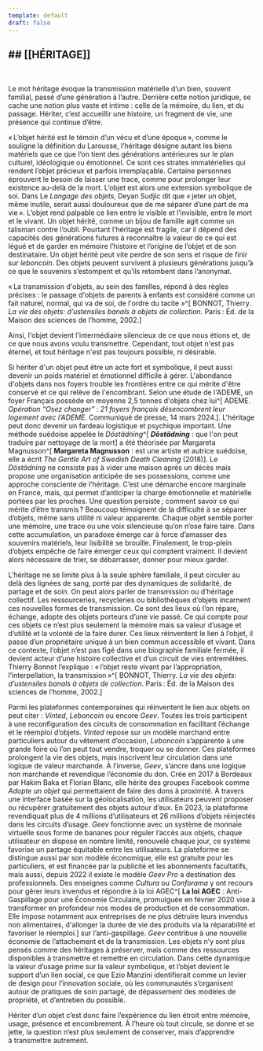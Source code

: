 ```yaml
---
template: default
draft: false
---
```

## ## [[HÉRITAGE]]


<br class="breakpage">

Le mot héritage évoque la transmission matérielle d’un bien, souvent familial, passé d’une génération à l’autre. Derrière cette notion juridique, se cache une notion plus vaste et intime : celle de la mémoire, du lien, et du passage. Hériter, c’est accueillir une histoire, un fragment de vie, une présence qui continue d’être.

« L’objet hérité est le témoin d’un vécu et d’une époque », comme le souligne la définition du Larousse, l’héritage désigne autant les biens matériels que ce que l’on tient des générations antérieures sur le plan culturel, idéologique ou émotionnel. Ce sont ces strates immatérielles qui rendent l’objet précieux et parfois irremplaçable. Certaine personnes éprouvent le besoin de laisser une trace, comme pour prolonger leur existence au-delà de la mort. L’objet est alors une extension symbolique de soi. Dans Le *Langage des objets*, Deyan Sudjic dit que « jeter un objet, même inutile, serait aussi douloureux que de me séparer d’une part de ma vie ». L’objet rend palpable ce lien entre le visible et l’invisible, entre le mort et le vivant. Un objet hérité, comme un bijou de famille agit comme un talisman contre l’oubli. Pourtant l’héritage est fragile, car il dépend des capacités des générations futures à reconnaître la valeur de ce qui est légué et de garder en mémoire l’histoire et l’origine de l’objet et de son destinataire. Un objet hérité peut vite perdre de son sens et risque de finir sur *leboncoin*. Des objets peuvent survivent à plusieurs générations jusqu’à ce que le souvenirs s’estompent et qu’ils retombent dans l’anonymat.

« La transmission d'objets, au sein des familles, répond à des règles précises : le passage d'objets de parents à enfants est considéré comme un fait naturel, normal, qui va de soi, de l'ordre du tacite »^[ BONNOT, Thierry. _La vie des objets: d’ustensiles banals à objets de collection_. Paris : Éd. de la Maison des sciences de l’homme, 2002.]

Ainsi, l'objet devient l'intermédiaire silencieux de ce que nous étions et, de ce que nous avons voulu transmettre. Cependant, tout objet n'est pas éternel, et tout héritage n'est pas toujours possible, ni désirable.  


Si hériter d'un objet peut être un acte fort et symbolique, il peut aussi devenir un poids matériel et émotionnel difficile à gérer. L'abondance d'objets dans nos foyers trouble les frontières entre ce qui mérite d'être conservé et ce qui relève de l'encombrant. Selon une étude de l'ADEME, un foyer Français possède en moyenne 2,5 tonnes d'objets chez lui^[ ADEME. _Opération “Osez changer” : 21 foyers français désencombrent leur logement avec l’ADEME_. Communiqué de presse, 14 mars 2024.]. L'héritage peut donc devenir un fardeau logistique et psychique important. Une méthode suédoise appelée le _Döstädning_^[ **_Döstädning_** : que l'on peut traduire par nettoyage de la mort] a été théorisée par Margareta Magnusson^[ **Margareta Magnusson** : est une artiste et autrice suédoise, elle a écrit  _The Gentle Art of Swedish Death Cleaning_ (2018)]. Le _Döstädning_ ne consiste pas à vider une maison après un décès mais propose une organisation anticipée de ses possessions, comme une approche consciente de l’héritage. C’est une démarche encore marginale en France, mais, qui permet d’anticiper la charge émotionnelle et matérielle portées par les proches. Une question persiste ; comment savoir ce qui mérite d’être transmis ? Beaucoup témoignent de la difficulté à se séparer d’objets,  même sans utilité ni valeur apparente. Chaque objet semble porter une mémoire, une trace ou une voix silencieuse qu’on n’ose faire taire. Dans cette accumulation, un paradoxe émerge car à force d’amasser des souvenirs matériels, leur lisibilité se brouille. Finalement, le trop-plein d’objets empêche de faire émerger ceux qui comptent vraiment. Il devient alors nécessaire de trier, se débarrasser, donner pour mieux garder. 

L’héritage ne se limite plus à la seule sphère familiale, il peut circuler au delà des lignées de sang, porté par des dynamiques de solidarité, de partage et de soin. On peut alors parler de transmission ou d’héritage collectif. Les ressourceries, recycleries ou bibliothèques d’objets incarnent ces nouvelles formes de transmission. Ce sont des lieux où l’on répare, échange, adopte des objets porteurs d’une vie passé. Ce qui compte pour ces objets ce n’est plus seulement la mémoire mais sa valeur d’usage et d’utilité et la volonté de la faire durer. Ces lieux réinventent le lien à l’objet, il passe d’un propriétaire unique à un bien commun accessible et vivant. Dans ce contexte, l’objet n’est pas figé dans une biographie familiale fermée, il devient acteur d’une histoire collective et d’un circuit de vies entremêlées. Thierry Bonnot l’explique : « l’objet reste vivant par l’appropriation, l’interpellation, la transmission »^[ BONNOT, Thierry. _La vie des objets: d’ustensiles banals à objets de collection_. Paris : Éd. de la Maison des sciences de l’homme, 2002.]

Parmi les plateformes contemporaines qui réinventent le lien aux objets on peut citer : *Vinted*, *Leboncoin* ou encore *Geev*. Toutes les trois participent à une reconfiguration des circuits de consommation en facilitant l’échange et le réemploi d’objets. *Vinted* repose sur un modèle marchand entre particuliers autour du vêtement d’occasion, *Leboncoin* s’apparente à une grande foire où l’on peut tout vendre, troquer ou se donner. Ces plateformes prolongent la vie des objets, mais inscrivent leur circulation dans une logique de valeur marchande. À l’inverse, *Geev*, s’ancre dans une logique non marchande et revendique l’économie du don. Crée en 2017 à Bordeaux par Hakim Baka et Florian Blanc, elle hérite des groupes Facebook comme *Adopte un objet* qui permettaient de faire des dons à proximité. À travers une interface basée sur la géolocalisation, les utilisateurs peuvent proposer ou récupérer gratuitement des objets autour d’eux. En 2023, la plateforme revendiquait plus de 4 millions d’utilisateurs et 26 millions d’objets réinjectés dans les circuits d’usage. *Geev* fonctionne avec un système de monnaie virtuelle sous forme de bananes pour réguler l’accès aux objets, chaque utilisateur en dispose en nombre limité, renouvelé chaque jour, ce système favorise un partage équitable entre les utilisateurs. La plateforme se distingue aussi par son modèle économique, elle est gratuite pour les particuliers, et est financée par la publicité et les abonnements facultatifs, mais aussi, depuis 2022 il existe le modèle *Geev Pro* a destination des professionnels. Des enseignes comme *Cultura* ou *Conforama* y ont recours pour gérer leurs invendus et répondre à la loi AGEC^[ **La loi AGEC** : Anti-Gaspillage pour une Économie Circulaire, promulguée en février 2020 vise à transformer en profondeur nos modes de production et de consommation. Elle impose notamment aux entreprises de ne plus détruire leurs invendus non alimentaires, d'allonger la durée de vie des produits via la réparabilité et favoriser le réemploi.] sur l’anti-gaspillage. *Geev* contribue à une nouvelle économie de l’attachement et de la transmission. Les objets n’y sont plus pensés comme des héritages à préserver, mais comme des ressources disponibles à transmettre et remettre en circulation. Dans cette dynamique la valeur d’usage prime sur la valeur symbolique, et l’objet devient le support d’un lien social, ce que Ezio Manzini identifierait comme un levier de design pour l’innovation sociale, où les communautés s’organisent autour de pratiques de soin partagé, de dépassement des modèles de propriété, et d’entretien du possible. 

Hériter d’un objet c’est donc faire l’expérience du lien étroit entre mémoire, usage, présence et encombrement. À l’heure où tout circule, se donne et se jette, la question n’est plus seulement de conserver, mais d’apprendre à transmettre autrement.
